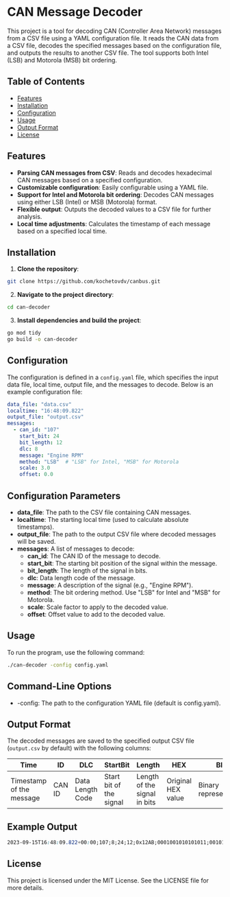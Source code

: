 # CAN Message Decoder

This project is a tool for decoding CAN (Controller Area Network) messages from a CSV file using a YAML configuration file. It reads the CAN data from a CSV file, decodes the specified messages based on the configuration file, and outputs the results to another CSV file. The tool supports both Intel (LSB) and Motorola (MSB) bit ordering.

## Table of Contents
- [Features](#features)
- [Installation](#installation)
- [Configuration](#configuration)
- [Usage](#usage)
- [Output Format](#output-format)
- [License](#license)

## Features
- **Parsing CAN messages from CSV**: Reads and decodes hexadecimal CAN messages based on a specified configuration.
- **Customizable configuration**: Easily configurable using a YAML file.
- **Support for Intel and Motorola bit ordering**: Decodes CAN messages using either LSB (Intel) or MSB (Motorola) format.
- **Flexible output**: Outputs the decoded values to a CSV file for further analysis.
- **Local time adjustments**: Calculates the timestamp of each message based on a specified local time.

## Installation
1. **Clone the repository**:
```bash
git clone https://github.com/kochetovdv/canbus.git
```
2. **Navigate to the project directory**:
```bash
cd can-decoder
```
3. **Install dependencies and build the project**:
```bash
go mod tidy
go build -o can-decoder
```

## Configuration

The configuration is defined in a `config.yaml` file, which specifies the input data file, local time, output file, and the messages to decode. Below is an example configuration file:

```yaml
data_file: "data.csv"
localtime: "16:48:09.822"
output_file: "output.csv"
messages:
  - can_id: "107"
    start_bit: 24
    bit_length: 12
    dlc: 8
    message: "Engine RPM"
    method: "LSB"  # "LSB" for Intel, "MSB" for Motorola
    scale: 3.0
    offset: 0.0
```

## Configuration Parameters
- **data_file**: The path to the CSV file containing CAN messages.
- **localtime**: The starting local time (used to calculate absolute timestamps).
- **output_file**: The path to the output CSV file where decoded messages will be saved.
- **messages**: A list of messages to decode:
    - **can_id**: The CAN ID of the message to decode.
    - **start_bit**: The starting bit position of the signal within the message.
    - **bit_length**: The length of the signal in bits.
    - **dlc**: Data length code of the message.
    - **message**: A description of the signal (e.g., "Engine RPM").
    - **method**: The bit ordering method. Use "LSB" for Intel and "MSB" for Motorola.
    - **scale**: Scale factor to apply to the decoded value.
    - **offset**: Offset value to add to the decoded value.

## Usage
To run the program, use the following command:

```bash
./can-decoder -config config.yaml
```

## Command-Line Options
- -config: The path to the configuration YAML file (default is config.yaml).

## Output Format
The decoded messages are saved to the specified output CSV file (`output.csv` by default) with the following columns:

| Time                     | ID  | DLC | StartBit | Length | HEX        | BIN               | BIN_Converted   | DEC   | Value         | Message         |
|--------------------------|-----|-----|----------|--------|------------|-------------------|-----------------|-------|---------------|-----------------|
| Timestamp of the message | CAN ID | Data Length Code | Start bit of the signal | Length of the signal in bits | Original HEX value | Binary representation | Extracted binary bits | Decimal value | Final calculated value | Message description |

## Example Output
```css
2023-09-15T16:48:09.822+00:00;107;8;24;12;0x12AB;0001001010101011;001010101011;2731;8193.000000;Engine RPM
```

## License
This project is licensed under the MIT License. See the LICENSE file for more details.
